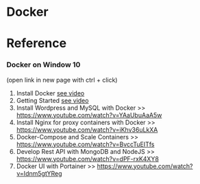 # Docker



# Reference
### Docker on Window 10 
(open link in new page with ctrl + click)

  1. Install Docker <a href="https://www.youtube.com/watch?v=Q8knrhAZP8E">see video</a>
  2. Getting Started <a href="https://www.youtube.com/watch?v=m5t4R-AI4K4&t=49s">see video</a>  
  3. Install Wordpress and MySQL with Docker >> https://www.youtube.com/watch?v=YAaUbuAaA5w
  4. Install Nginx for proxy containers with Docker  >> https://www.youtube.com/watch?v=iKhv36uLkXA
  5. Docker-Compose and Scale Containers >> https://www.youtube.com/watch?v=BvccTuEITfs
  6. Develop Rest API with  MongoDB and NodeJS >> https://www.youtube.com/watch?v=dPF-rxK4XY8
  7. Docker UI with Portainer >> https://www.youtube.com/watch?v=Idnm5gtYReg
